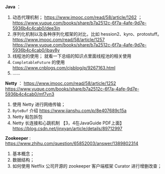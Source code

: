 **Java** ：

1. 动态代理机制；  https://www.imooc.com/read/58/article/1262 ； <https://www.yuque.com/books/share/b7a2512c-6f7a-4afe-9d7e-5936b4c4cab0/dee3in>
2. 序列化机制以及各种序列化框架的对比，比如 hession2、kyro、protostuff。<https://www.imooc.com/read/58/article/1257> <https://www.yuque.com/books/share/b7a2512c-6f7a-4afe-9d7e-5936b4c4cab0/ibay8y>
3. 线程池的使用；  就看一下总结的知识点里面线程池的相关使用
4. `CompletableFuture` 的使用   <https://www.cnblogs.com/cjsblog/p/9267163.html>
5. ......

**Netty** ： <https://www.imooc.com/read/58/article/1252>  <https://www.yuque.com/books/share/b7a2512c-6f7a-4afe-9d7e-5936b4c4cab0/mf7vn3>

1. 使用 Netty 进行网络传输； 
2. `ByteBuf` 介绍 <https://www.jianshu.com/p/8e407689c15a>
3. Netty 粘包拆包 
4. Netty 长连接和心跳机制 【3，4在JavaGuide PDF上面】 <https://blog.csdn.net/jinxyan/article/details/89712997>

**Zookeeper** : <https://www.zhihu.com/question/65852003/answer/1389802314>

1. 基本概念；
2. 数据结构；
3. 如何使用 Netflix 公司开源的 zookeeper 客户端框架 Curator 进行增删改查；